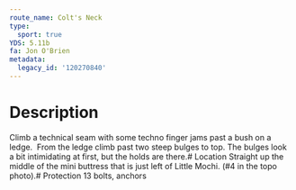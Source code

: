 ```yaml
---
route_name: Colt's Neck
type:
  sport: true
YDS: 5.11b
fa: Jon O'Brien
metadata:
  legacy_id: '120270840'
---
```

# Description
Climb a technical seam with some techno finger jams past a bush on a ledge.  From the ledge climb past two steep bulges to top. The bulges look a bit intimidating at first, but the holds are there.# Location
Straight up the middle of the mini buttress that is just left of Little Mochi. (#4 in the topo photo).# Protection
13 bolts, anchors